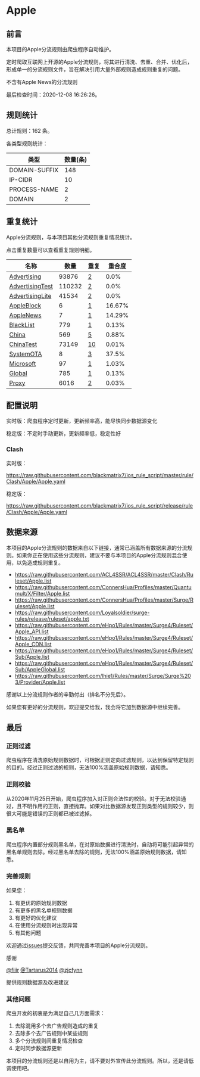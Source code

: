 # Apple

## 前言

本项目的Apple分流规则由爬虫程序自动维护。

定时爬取互联网上开源的Apple分流规则，将其进行清洗、去重、合并、优化后，形成单一的分流规则文件，旨在解决引用大量外部规则造成规则重复的问题。

不含有Apple News的分流规则



最后检查时间：2020-12-08 16:26:26。

## 规则统计

总计规则：162 条。

各类型规则统计：

| 类型 | 数量(条) |
| ---- | ---- |
| DOMAIN-SUFFIX | 148 |
| IP-CIDR | 10 |
| PROCESS-NAME | 2 |
| DOMAIN | 2 |
## 重复统计

Apple分流规则，与本项目其他分流规则重复情况统计。

点击重复数量可以查看重复规则明细。

| 名称 | 数量 | 重复 | 重合度 |
| ---- | ---- | ---- | ------ |
|  [Advertising](https://github.com/blackmatrix7/ios_rule_script/tree/master/rule/Clash/Advertising)    | 93876   | [2](https://github.com/blackmatrix7/ios_rule_script/tree/master/rule/Clash/Apple/Repeat.list)   |   0.0% |
|  [AdvertisingTest](https://github.com/blackmatrix7/ios_rule_script/tree/master/rule/Clash/AdvertisingTest)    | 110232   | [2](https://github.com/blackmatrix7/ios_rule_script/tree/master/rule/Clash/Apple/Repeat.list)   |   0.0% |
|  [AdvertisingLite](https://github.com/blackmatrix7/ios_rule_script/tree/master/rule/Clash/AdvertisingLite)    | 41534   | [2](https://github.com/blackmatrix7/ios_rule_script/tree/master/rule/Clash/Apple/Repeat.list)   |   0.0% |
|  [AppleBlock](https://github.com/blackmatrix7/ios_rule_script/tree/master/rule/Clash/AppleBlock)    | 6   | [1](https://github.com/blackmatrix7/ios_rule_script/tree/master/rule/Clash/Apple/Repeat.list)   |   16.67% |
|  [AppleNews](https://github.com/blackmatrix7/ios_rule_script/tree/master/rule/Clash/AppleNews)    | 7   | [1](https://github.com/blackmatrix7/ios_rule_script/tree/master/rule/Clash/Apple/Repeat.list)   |   14.29% |
|  [BlackList](https://github.com/blackmatrix7/ios_rule_script/tree/master/rule/Clash/BlackList)    | 779   | [1](https://github.com/blackmatrix7/ios_rule_script/tree/master/rule/Clash/Apple/Repeat.list)   |   0.13% |
|  [China](https://github.com/blackmatrix7/ios_rule_script/tree/master/rule/Clash/China)    | 569   | [5](https://github.com/blackmatrix7/ios_rule_script/tree/master/rule/Clash/Apple/Repeat.list)   |   0.88% |
|  [ChinaTest](https://github.com/blackmatrix7/ios_rule_script/tree/master/rule/Clash/ChinaTest)    | 73149   | [10](https://github.com/blackmatrix7/ios_rule_script/tree/master/rule/Clash/Apple/Repeat.list)   |   0.01% |
|  [SystemOTA](https://github.com/blackmatrix7/ios_rule_script/tree/master/rule/Clash/SystemOTA)    | 8   | [3](https://github.com/blackmatrix7/ios_rule_script/tree/master/rule/Clash/Apple/Repeat.list)   |   37.5% |
|  [Microsoft](https://github.com/blackmatrix7/ios_rule_script/tree/master/rule/Clash/Microsoft)    | 97   | [1](https://github.com/blackmatrix7/ios_rule_script/tree/master/rule/Clash/Apple/Repeat.list)   |   1.03% |
|  [Global](https://github.com/blackmatrix7/ios_rule_script/tree/master/rule/Clash/Global)    | 785   | [1](https://github.com/blackmatrix7/ios_rule_script/tree/master/rule/Clash/Apple/Repeat.list)   |   0.13% |
|  [Proxy](https://github.com/blackmatrix7/ios_rule_script/tree/master/rule/Clash/Proxy)    | 6016   | [2](https://github.com/blackmatrix7/ios_rule_script/tree/master/rule/Clash/Apple/Repeat.list)   |   0.03% |
## 配置说明

实时版：爬虫程序定时更新，更新频率高，能尽快同步数据源变化

稳定版：不定时手动更新，更新频率低，稳定性好

### Clash 
实时版：

https://raw.githubusercontent.com/blackmatrix7/ios_rule_script/master/rule/Clash/Apple/Apple.yaml

稳定版：

https://raw.githubusercontent.com/blackmatrix7/ios_rule_script/release/rule/Clash/Apple/Apple.yaml

## 数据来源

本项目的Apple分流规则的数据来自以下链接，通常已涵盖所有数据来源的分流规则。如果你正在使用这些分流规则，建议不要与本项目的Apple分流规则混合使用，以免造成规则重复。

- https://raw.githubusercontent.com/ACL4SSR/ACL4SSR/master/Clash/Ruleset/Apple.list
- https://raw.githubusercontent.com/ConnersHua/Profiles/master/Quantumult/X/Filter/Apple.list
- https://raw.githubusercontent.com/ConnersHua/Profiles/master/Surge/Ruleset/Apple.list
- https://raw.githubusercontent.com/Loyalsoldier/surge-rules/release/ruleset/apple.txt
- https://raw.githubusercontent.com/eHpo1/Rules/master/Surge4/Ruleset/Apple_API.list
- https://raw.githubusercontent.com/eHpo1/Rules/master/Surge4/Ruleset/Apple_CDN.list
- https://raw.githubusercontent.com/eHpo1/Rules/master/Surge4/Ruleset/Sub/Apple.list
- https://raw.githubusercontent.com/eHpo1/Rules/master/Surge4/Ruleset/Sub/AppleGlobal.list
- https://raw.githubusercontent.com/lhie1/Rules/master/Surge/Surge%203/Provider/Apple.list


感谢以上分流规则作者的辛勤付出（排名不分先后）。

如果您有更好的分流规则，欢迎提交给我，我会将它加到数据源中继续完善。

## 最后

### 正则过滤

爬虫程序在清洗原始规则数据时，可根据正则定向过滤规则，以达到保留特定规则的目的。经过正则过滤的规则，无法100%涵盖原始规则数据，请知悉。

### 正则校验

从2020年11月25日开始，爬虫程序加入对正则合法性的校验。对于无法校验通过，且不明作用的正则，直接抛弃。如果对比数据源发现正则类型的规则较少，则很大可能是错误的正则都已被过滤掉。

### 黑名单

爬虫程序内置部分规则黑名单，在对原始数据进行清洗时，自动将可能引起异常的黑名单规则去除。经过黑名单去除的规则，无法100%涵盖原始规则数据，请知悉。

### 完善规则

如果您：

1. 有更优的原始规则数据
2. 有更多的黑名单规则数据
3. 有更好的优化建议
4. 在使用分流规则时出现异常
5. 有其他问题

欢迎通过[issues](https://github.com/blackmatrix7/ios_rule_script/issues/new)提交反馈，共同完善本项目的Apple分流规则。

感谢

[@fiiir](https://github.com/fiiir) [@Tartarus2014](https://github.com/Tartarus2014) [@zjcfynn](https://github.com/zjcfynn) 

提供规则数据源及改进建议

### 其他问题

爬虫开发的初衷是为满足自己几方面需求：

1. 去除混用多个去广告规则造成的重复
2. 去除多个去广告规则中某些规则
3. 多个分流规则间重复情况检查
4. 定时同步数据源更新

本项目的分流规则还是以自用为主，请不要对外宣传此分流规则。所以，还是请低调使用吧。